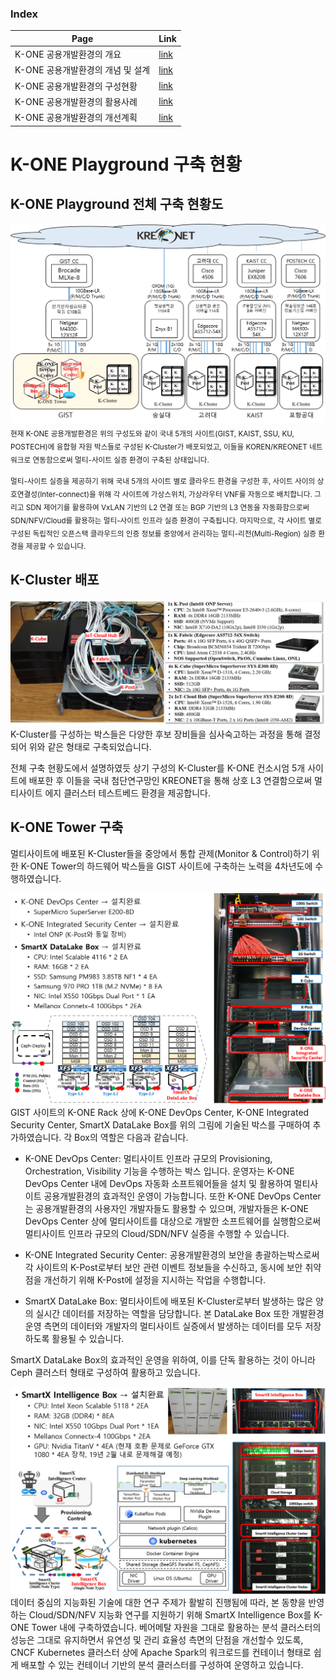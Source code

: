 ### Index
Page | Link |
----|----------|
K-ONE 공용개발환경의 개요 | [link](https://github.com/K-OpenNet/K-ONE/blob/master/Playground/readme.md)
K-ONE 공용개발환경의 개념 및 설계 | [link](https://github.com/K-OpenNet/K-ONE/blob/master/Playground/concept.md) |
K-ONE 공용개발환경의 구성현황 | [link](https://github.com/K-OpenNet/K-ONE/blob/master/Playground/status.md) |
K-ONE 공용개발환경의 활용사례 | [link](https://github.com/K-OpenNet/K-ONE/blob/master/Playground/usecases.md) |
K-ONE 공용개발환경의 개선계획 | [link](https://github.com/K-OpenNet/K-ONE/blob/master/Playground/plan.md) |

# K-ONE Playground 구축 현황

## K-ONE Playground 전체 구축 현황도
![alt tag](https://github.com/K-OpenNet/K-ONE/blob/master/WWW/images/playground/%5B190123%5DK-ONE_Playground_Current_Overall_Config.png)
<sub>현재 K-ONE 공용개발환경은 위의 구성도와 같이 국내 5개의 사이트(GIST, KAIST, SSU, KU, POSTECH)에 융합형 자원 박스들로 구성된 K-Cluster가 배포되었고, 이들을 KOREN/KREONET 네트워크로 연동함으로써 멀티-사이트 실증 환경이 구축된 상태입니다.</sub>

<sub>멀티-사이트 실증을 제공하기 위해 국내 5개의 사이트 별로 클라우드 환경을 구성한 후, 사이트 사이의 상호연결성(Inter-connect)을 위해 각 사이트에 가상스위치, 가상라우터 VNF를 자동으로 배치합니다. 그리고 SDN 제어기를 활용하여 VxLAN 기반의 L2 연결 또는 BGP 기반의 L3 연동을 자동화함으로써 SDN/NFV/Cloud를 활용하는 멀티-사이트 인프라 실증 환경이 구축됩니다. 마지막으로, 각 사이트 별로 구성된 독립적인 오픈스택 클라우드의 인증 정보를 중앙에서 관리하는 멀티-리전(Multi-Region) 실증 환경을 제공할 수 있습니다.</sub>

## K-Cluster 배포
![alt tag](https://github.com/K-OpenNet/K-ONE/blob/master/WWW/images/playground/K-Cluster_Hardware_Specification.png)
K-Cluster를 구성하는 박스들은 다양한 후보 장비들을 심사숙고하는 과정을 통해 결정되어 위와 같은 형태로 구축되었습니다. 

전체 구축 현황도에서 설명하였듯 상기 구성의 K-Cluster를 K-ONE 컨소시엄 5개 사이트에 배포한 후 이들을 국내 첨단연구망인 KREONET을 통해 상호 L3 연결함으로써 멀티사이트 에지 클러스터 테스트베드 환경을 제공합니다.

## K-ONE Tower 구축
멀티사이트에 배포된 K-Cluster들을 중앙에서 통합 관제(Monitor & Control)하기 위한 K-ONE Tower의 하드웨어 박스들을 GIST 사이트에 구축하는 노력을 4차년도에 수행하였습니다. 

![alt tag](https://github.com/K-OpenNet/K-ONE/blob/master/WWW/images/playground/%5B190123%5DK-ONE_Playground_Current_Tower_config1.png)
GIST 사이트의 K-ONE Rack 상에 K-ONE DevOps Center, K-ONE Integrated Security Center, SmartX DataLake Box를 위의 그림에 기술된 박스를 구매하여 추가하였습니다. 각 Box의 역할은 다음과 같습니다.

- K-ONE DevOps Center: 멀티사이트 인프라 규모의 Provisioning, Orchestration, Visibility 기능을 수행하는 박스 입니다. 운영자는 K-ONE DevOps Center 내에 DevOps 자동화 소프트웨어들을 설치 및 활용하여 멀티사이트 공용개발환경의 효과적인 운영이 가능합니다. 또한 K-ONE DevOps Center는 공용개발환경의 사용자인 개발자들도 활용할 수 있으며, 개발자들은 K-ONE DevOps Center 상에 멀티사이트를 대상으로 개발한 소프트웨어를 실행함으로써 멀티사이트 인프라 규모의 Cloud/SDN/NFV 실증을 수행할 수 있습니다.

- K-ONE Integrated Security Center: 공용개발환경의 보안을 총괄하는박스로써 각 사이트의 K-Post로부터 보안 관련 이벤트 정보들을 수신하고, 동시에 보안 취약점을 개선하기 위해 K-Post에 설정을 지시하는 작업을 수행합니다.

- SmartX DataLake Box: 멀티사이트에 배포된 K-Cluster로부터 발생하는 많은 양의 실시간 데이터를 저장하는 역할을 담당합니다. 본 DataLake Box 또한 개발환경 운영 측면의 데이터와 개발자의 멀티사이트 실증에서 발생하는 데이터를 모두 저장하도록 활용될 수 있습니다.

SmartX DataLake Box의 효과적인 운영을 위하여, 이를 단독 활용하는 것이 아니라 Ceph 클러스터 형태로 구성하여 활용하고 있습니다.

![alt tag](https://github.com/K-OpenNet/K-ONE/blob/master/WWW/images/playground/%5B190123%5DK-ONE_Playground_Current_Tower_config2.png)데이터 중심의 지능화된 기술에 대한 연구 주제가 활발히 진행됨에 따라, 본 동향을 반영하는 Cloud/SDN/NFV 지능화 연구를 지원하기 위해 SmartX Intelligence Box를 K-ONE Tower 내에 구축하였습니다.
베어메탈 자원을 그대로 활용하는 분석 클러스터의 성능은 그대로 유지하면서 유연성 및 관리 효율성 측면의 단점을 개선할수 있도록, CNCF Kubernetes 클러스터 상에 Apache Spark의 워크로드를 컨테이너 형태로 쉽게 배포할 수 있는 컨테이너 기반의 분석 클러스터를 구성하여 운영하고 있습니다.
